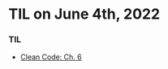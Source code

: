 # **TIL on June 4th, 2022**

### TIL
- [Clean Code: Ch. 6](../../../Computer%20Science/Clean%20Code/ch-06-06-04-2022.md)